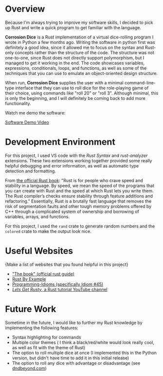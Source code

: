 # Overview

Because I'm always trying to improve my software skills,
 I decided to pick up Rust and write a quick program to get familiar with the language.

**Corrosion Dice** is a Rust implementation of a virtual dice-rolling program I wrote in Python a few months ago. 
Writing the software in python first was definitely a good idea, since it allowed me to focus on the syntax and Rust-only concepts rather than the structure of the code. The structure was not one-to-one, since Rust does not directly support polymorphism, but I managed to get it working in the end.
The code showcases variables, expressions, conditionals, loops, and functions, as well as some of the techniques that you can use to emulate an object-oriented design structure.

When run, **Corrosion Dice** supplies the user with a minimal command-line-type interface that they can use to roll dice for the role-playing game of their choice, using commands like "roll 20" or "roll 3". Although minimal, this is only the beginning, and I will definitely be coming back to add more functionality.

Watch me demo the software:

[Software Demo Video](https://www.youtube.com/watch?v=JYtV8jU1zj8&list=PLqeqiJHJj3h90DKXu7ardmH00Nbi8Ukmr&index=1)

# Development Environment

For this project, I used VS code with the *Rust Syntax* and *rust-analyzer* extensions. These two extensions working together provided some really helpful debugging and error information, as well as automatic type detection and formatting.

From [the official Rust book](https://doc.rust-lang.org/book/ch00-00-introduction.html): "Rust is for people who crave speed and stability in a language. By speed, we mean the speed of the programs that you can create with Rust and the speed at which Rust lets you write them. The Rust compiler’s checks ensure stability through feature additions and refactoring."
Essentially, Rust is a brutally fast language that removes the risk of segmentation faults and other tough memory problems offered by C++ through a complicated system of ownership and borrowing of variables, arrays, and functions.

For this project, I used the `rand` crate to generate random numbers and the `colored` crate to make the output look nice.
# Useful Websites

{Make a list of websites that you found helpful in this project}
* ["The book" (official rust guide)](https://doc.rust-lang.org/book)
* [Rust By Example](https://doc.rust-lang.org/stable/rust-by-example)
* [Programming-Idioms (specifically Idiom #45)](https://programming-idioms.org/)
* [*Lets Get Rusty*, a Rust tutorial YouTube channel](https://www.youtube.com/c/LetsGetRusty)

# Future Work

Sometime in the future, I would like to further my Rust knowledge by implementing the following features:
* Syntax highlighting for commands
* Multiple color themes ( I think a black/red/white would look really cool, as well as fit with the theme of Rust)
* The option to roll multiple dice at once (I implemented this in the Python version, but didn't have time to add it in this initial release)
* The option to roll any dice with advantage or disadvantage (see [dndbeyond.com](https://www.dndbeyond.com/sources/basic-rules/using-ability-scores#AdvantageandDisadvantage))